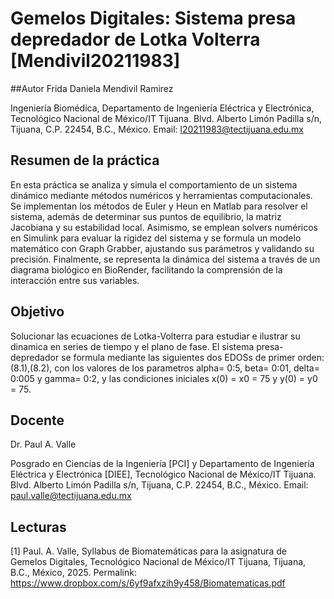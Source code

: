 # Gemelos Digitales: Sistema presa depredador de Lotka Volterra [Mendivil20211983]
##Autor
Frida Daniela Mendivil Ramirez

Ingeniería Biomédica, Departamento de Ingeniería Eléctrica y Electrónica, Tecnológico Nacional de México/IT Tijuana. Blvd. Alberto Limón Padilla s/n, Tijuana, C.P. 22454, B.C., México. Email: l20211983@tectijuana.edu.mx

## Resumen de la práctica
En esta práctica se analiza y simula el comportamiento de un sistema dinámico mediante métodos numéricos y herramientas computacionales. Se implementan los métodos de Euler y Heun en Matlab para resolver el sistema, además de determinar sus puntos de equilibrio, la matriz Jacobiana y su estabilidad local. Asimismo, se emplean solvers numéricos en Simulink para evaluar la rigidez del sistema y se formula un modelo matemático con Graph Grabber, ajustando sus parámetros y validando su precisión. Finalmente, se representa la dinámica del sistema a través de un diagrama biológico en BioRender, facilitando la comprensión de la interacción entre sus variables.

## Objetivo
Solucionar las ecuaciones de Lotka-Volterra para estudiar e ilustrar su dinamica en series de tiempo y el plano de fase. El sistema presa-depredador se formula mediante las siguientes dos EDOSs de primer orden: (8.1),(8.2),
con los valores de los parametros  alpha= 0:5, beta= 0:01, delta= 0:005 y gamma= 0:2, y las condiciones iniciales x(0) = x0 = 75 y y(0) = y0 = 75.

## Docente
Dr. Paul A. Valle

Posgrado en Ciencias de la Ingeniería [PCI] y Departamento de Ingeniería Eléctrica y Electrónica [DIEE], Tecnológico Nacional de México/IT Tijuana. Blvd. Alberto Limón Padilla s/n, Tijuana, C.P. 22454, B.C., México. Email: paul.valle@tectijuana.edu.mx

## Lecturas
[1] Paul. A. Valle, Syllabus de Biomatemáticas para la asignatura de Gemelos Digitales, Tecnológico Nacional de México/IT Tijuana, Tijuana, B.C., México, 2025. Permalink: https://www.dropbox.com/s/6yf9afxzih9y458/Biomatematicas.pdf
